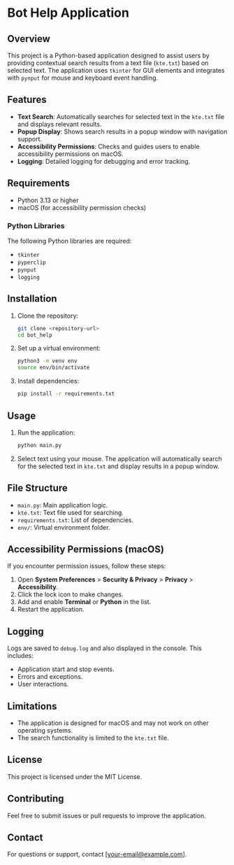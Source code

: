 # Bot Help Application

## Overview
This project is a Python-based application designed to assist users by providing contextual search results from a text file (`kte.txt`) based on selected text. The application uses `tkinter` for GUI elements and integrates with `pynput` for mouse and keyboard event handling.

## Features
- **Text Search**: Automatically searches for selected text in the `kte.txt` file and displays relevant results.
- **Popup Display**: Shows search results in a popup window with navigation support.
- **Accessibility Permissions**: Checks and guides users to enable accessibility permissions on macOS.
- **Logging**: Detailed logging for debugging and error tracking.

## Requirements
- Python 3.13 or higher
- macOS (for accessibility permission checks)

### Python Libraries
The following Python libraries are required:
- `tkinter`
- `pyperclip`
- `pynput`
- `logging`

## Installation
1. Clone the repository:
   ```bash
   git clone <repository-url>
   cd bot_help
   ```
2. Set up a virtual environment:
   ```bash
   python3 -m venv env
   source env/bin/activate
   ```
3. Install dependencies:
   ```bash
   pip install -r requirements.txt
   ```

## Usage
1. Run the application:
   ```bash
   python main.py
   ```
2. Select text using your mouse. The application will automatically search for the selected text in `kte.txt` and display results in a popup window.

## File Structure
- `main.py`: Main application logic.
- `kte.txt`: Text file used for searching.
- `requirements.txt`: List of dependencies.
- `env/`: Virtual environment folder.

## Accessibility Permissions (macOS)
If you encounter permission issues, follow these steps:
1. Open **System Preferences** > **Security & Privacy** > **Privacy** > **Accessibility**.
2. Click the lock icon to make changes.
3. Add and enable **Terminal** or **Python** in the list.
4. Restart the application.

## Logging
Logs are saved to `debug.log` and also displayed in the console. This includes:
- Application start and stop events.
- Errors and exceptions.
- User interactions.

## Limitations
- The application is designed for macOS and may not work on other operating systems.
- The search functionality is limited to the `kte.txt` file.

## License
This project is licensed under the MIT License.

## Contributing
Feel free to submit issues or pull requests to improve the application.

## Contact
For questions or support, contact [your-email@example.com].

